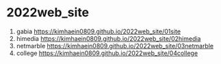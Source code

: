 # 2022web_site
1. gabia  https://kimhaein0809.github.io/2022web_site/01site
1. himedia  https://kimhaein0809.github.io/2022web_site/02himedia
1. netmarble https://kimhaein0809.github.io/2022web_site/03netmarble
1. college https://kimhaein0809.github.io/2022web_site/04college